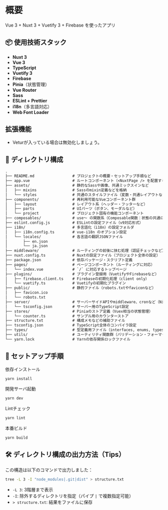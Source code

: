# 概要

Vue 3 + Nuxt 3 + Vuetify 3 + Firebase を使ったアプリ

## 📦 使用技術スタック

- **Nuxt 3**
- **Vue 3**
- **TypeScript**
- **Vuetify 3**
- **Firebase**
- **Pinia**（状態管理）
- **Vue Router**
- **Sass**
- **ESLint + Prettier**
- **i18n**（多言語対応）
- **Web Font Loader**

## 拡張機能

- Veturが入っている場合は無効化しましょう。

## 📁 ディレクトリ構成

```txt
.
├── README.md                 # プロジェクトの概要・セットアップ手順など
├── app.vue                   # ルートコンポーネント（<NuxtPage /> を配置する入口）
├── assets/                   # 静的なSassや画像、共通ミックスインなど
│   ├── mixins                # Sassのmixin定義などを格納
│   └── styles                # 共通のスタイルファイル（変数・共通レイアウトなど）
├── components/               # 再利用可能なVueコンポーネント群
│   ├── layout                # レイアウト系（ヘッダー・フッターなど）
│   ├── parts                 # UIパーツ（ボタン、モーダルなど）
│   └── project               # プロジェクト固有の機能コンポーネント
├── composables/              # use～ の関数系（Composable関数：状態の共通ロジック）
├── eslint.config.js          # ESLintの設定ファイル（v9対応形式）
├── i18n/                     # 多言語化（i18n）の設定フォルダ
│   ├── i18n.config.ts        # vue-i18n のオプション設定
│   └── locales/              # 各言語の翻訳JSONファイル
│       ├── en.json
│       └── ja.json
├── middleware/               # ルーティングの前後に挟む処理（認証チェックなど）
├── nuxt.config.ts            # Nuxtの設定ファイル（プロジェクト全体の設定）
├── package.json              # 依存パッケージ・スクリプト定義
├── pages/                    # ページコンポーネント（ルーティングに対応）
│   └── index.vue             # `/` に対応するトップページ
├── plugins/                  # プラグイン登録用（VuetifyやFirebaseなど）
│   ├── firebase.client.ts    # Firebaseの初期化処理（client only）
│   └── vuetify.ts            # Vuetifyの初期化プラグイン
├── public/                   # 静的ファイル（robots.txtやfaviconなど）
│   ├── favicon.ico
│   └── robots.txt
├── server/                   # サーバーサイドAPIやmiddleware、cronなど（Nitroで使う）
│   └── tsconfig.json         # サーバー用のTypeScript設定
├── stores/                   # Piniaのストア定義（Vuex相当の状態管理）
│   └── counter.ts            # サンプル用のカウンターストア
├── structure.txt             # 構成メモなどの補助ファイル
├── tsconfig.json             # TypeScript全体のコンパイラ設定
├── types/                    # 型定義用ファイル（interfaces, enums, types など）
├── utils/                    # ユーティリティ関数群（バリデーション・フォーマットなど）
└── yarn.lock                 # Yarnの依存関係ロックファイル
```

## 🚀 セットアップ手順

依存インストール

```bash
yarn install
```

開発サーバ起動

```bash
yarn dev
```

Lintチェック

```bash
yarn lint
```

本番ビルド

```bash
yarn build
```

## 🛠️ ディレクトリ構成の出力方法（Tips）

この構造は以下のコマンドで出力しました：

```bash
tree -L 3 -I "node_modules|.git|dist" > structure.txt
```

- `-L 3`: 3階層まで表示
- `-I`: 除外するディレクトリを指定（パイプ `|` で複数指定可能）
- `> structure.txt`: 結果をファイルに保存
